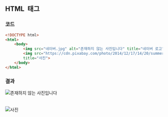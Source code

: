 ## HTML <img> 태그 

### 코드
``` html
<!DOCTYPE html>
<html>
	<body>
		<img src="네이버.jpg" alt="존재하지 않는 사진입니다" title="네이버 로고"><br><br><br>
		<img src="https://cdn.pixabay.com/photo/2014/12/17/14/20/summer-anemone-571531_960_720.jpg"
		title="사진">
	</body>
</html>
```

### 결과
<!DOCTYPE html>
<html>
	<body>
		<img src="네이버.jpg" alt="존재하지 않는 사진입니다" title="네이버 로고"><br><br><br>
		<img src="https://avatars1.githubusercontent.com/u/34166841?s=460&v=4"
		title="사진">
	</body>
</html>